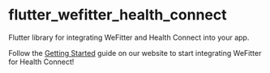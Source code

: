 # flutter_wefitter_health_connect

Flutter library for integrating WeFitter and Health Connect into your app.

Follow the [Getting Started](https://www.wefitter.com/en-us/developers/mobile-sdks/health-connect/getting-started/) guide on our website to start integrating WeFitter for Health Connect!
